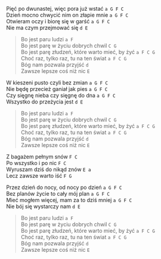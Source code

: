 Pięć po dwunastej, więc pora już wstać		`a G F C`  
Dzień mocno chwycić nim on złapie mnie		`a G F C`  
Otwieram oczy i biorę się w garść		`a G F C`  
Nie ma czym przejmować się			`d E`  

>Bo jest paru ludzi					`a F`  
>Bo jest parę w życiu dobrych chwil		`C G`  
>Bo jest parę złudzeń, które warto mieć, by żyć	`a F C G`  
>Choć raz, tylko raz, tu na ten świat		`a F C G`  
>Bóg nam pozwala przyjść				`d`  
>Zawsze lepsze coś niż nic			`E`  

W kieszeni pusto czyli bez zmian			`a G F C`  
Nie będę przecież ganiał jak pies			`a G F C`  
Czy sięgnę nieba czy sięgnę do dna			`a G F C`  
Wszystko do przeżycia jest				`d E`  

>Bo jest paru ludzi					`a F`  
>Bo jest parę w życiu dobrych chwil		`C G`  
>Bo jest parę złudzeń, które warto mieć, by żyć	`a F C G`  
>Choć raz, tylko raz, tu na ten świat		`a F C G`  
>Bóg nam pozwala przyjść				`d`  
>Zawsze lepsze coś niż nic			`E`  

Z bagażem pełnym snów				`F C`  
Po wszystko i po nic				`F C`  
Wyruszam dziś do nikąd znów			`E a`  
Lecz zawsze warto iść				`F G`  

Przez dzień do nocy, od nocy po dzień		`a G F C`  
Bez planów życie to cały mój plan			`a G F C`  
Mieć mogłem więcej, mam za to dziś mniej		`a G F C`  
Nie bój się wystarczy nam				`d E`  

>Bo jest paru ludzi					`a F`  
>Bo jest parę w życiu dobrych chwil		`C G`  
>Bo jest parę złudzeń, które warto mieć, by żyć	`a F C G`  
>Choć raz, tylko raz, tu na ten świat		`a F C G`  
>Bóg nam pozwala przyjść				`d`  
>Zawsze lepsze coś niż nic			`E`  
